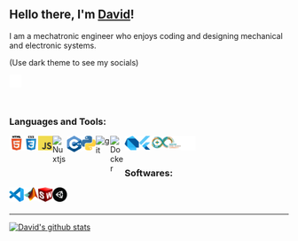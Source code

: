 <!-- <img src="https://github.com/David21NP/ProfileInfo/blob/master/Colorful%20Simple%20Science%20Class%20Education%20Presentation.png">
<br/>
<br/> -->

## Hello there, I'm <a href="https://github.com/David21NP" target="_blank">David</a>!

I am a mechatronic engineer who enjoys coding and designing mechanical and electronic systems.

(Use dark theme to see my socials)

<!-- <a href="https://david-pardo.com" target="_blank"><img align="left" alt="david-pardo.com" width="22px" src="https://github.com/David21NP/ProfileInfo/blob/master/Social/www.svg" /></a> -->
<a href="https://www.linkedin.com/in/david-pardo-2102" target="_blank"><img align="left" alt="David P | LinkedIn" width="22px" src="https://github.com/David21NP/ProfileInfo/blob/master/Social/linkedin.svg" /></a>
<!-- <a href="https://behance.net/aakarshb" target="_blank"><img align="left" alt="Aakarsh B | Behance" width="22px" src="https://github.com/David21NP/ProfileInfo/blob/master/behance.svg" />
<a href="https://dribbble.com/aakarshb" target="_blank"><img align="left" alt="Aakarsh B | Dribbble" width="22px" src="https://github.com/David21NP/ProfileInfo/blob/master/dribbble.svg" />
<a href="https://instagram.com/_.aakarsh._" target="_blank"><img align="left" alt="Aakarsh B | Instagram" width="22px" src="https://github.com/David21NP/ProfileInfo/blob/master/insta.svg" />
<a href="https://twitter.com/David21NPhttps://www.w3.org/html/" target="_blank"><img align="left" alt="Aakarsh B | Twitter" width="22px" src="https://github.com/David21NP/ProfileInfo/blob/master/twitter.svg" />
<a href="https://medium.com/@aakarshbiju" target="_blank"><img align="left" alt="Aakarsh B | Medium" width="22px" src="https://github.com/David21NP/ProfileInfo/blob/master/medium.svg" />
<a href="https://dev.to/aakarshb" target="_blank"><img align="left" alt="dev to aakarsh" width="22px" src="https://github.com/David21NP/ProfileInfo/blob/master/dev-badge.svg" /></a> -->

<br />
<br />
<br />

<!-- ### 📕 Latest Blog Post 

  I'm in the process of beginning my first blog -->
<!-- BLOG-POST-LIST:START -->
<!-- - [A dot cost me 6,000 rupees!](https://aakarshbiju.medium.com/a-dot-cost-me-6-000-rupees-3f519595f86f?source=rss-f82fcec8502a------2)
- [I created 3D art daily for 50 days!](https://medium.com/creativcuckoo/i-created-3d-art-daily-for-50-days-bbea3ec4a01f?source=rss-f82fcec8502a------2)
- [Top free fonts for headings!](https://medium.com/creativcuckoo/top-free-fonts-for-headings-40afb244181?source=rss-f82fcec8502a------2)
- [Buttons — Rounded Corners or Sharp?](https://medium.com/creativcuckoo/buttons-rounded-corners-or-sharp-29109966a63c?source=rss-f82fcec8502a------2) -->
<!-- BLOG-POST-LIST:END -->

<!-- <br/> -->

### Languages and Tools:

[<img align="left" alt="HTML5" width="26px" src="https://raw.githubusercontent.com/github/explore/80688e429a7d4ef2fca1e82350fe8e3517d3494d/topics/html/html.png" />](https://www.w3schools.com/html/)
<a href="https://www.w3schools.com/css/" target="_blank"><img align="left" alt="CSS3" width="26px" src="https://raw.githubusercontent.com/github/explore/80688e429a7d4ef2fca1e82350fe8e3517d3494d/topics/css/css.png" /></a>
<a href="https://www.javascript.com" target="_blank"> <img align="left" alt="Javascript" width="26px" src="https://raw.githubusercontent.com/github/explore/80688e429a7d4ef2fca1e82350fe8e3517d3494d/topics/javascript/javascript.png"/> </a>
<a href="https://nuxtjs.org/" target="_blank"> <img align="left" alt="Nuxtjs" width="26px" src="https://nuxt.com/assets/design-kit/logo/icon-green.png"/> </a>
<a href="https://www.w3schools.com/cpp/" target="_blank"> <img align="left" alt="C++" width="26px" src="https://github.com/David21NP/ProfileInfo/blob/master/Langs/c++.png"/> </a>
<a href="https://www.python.org" target="_blank"> <img align="left" alt="Python" width="26px" src="https://github.com/David21NP/ProfileInfo/blob/master/Langs/python-5.svg?raw=true"/> </a>
<!-- <a href="https://www.cprogramming.com/" target="_blank"> <img align="left" alt="C" width="26px" src="https://github.com/David21NP/ProfileInfo/blob/master/c-programming.png"/> </a> -->
<a href="https://git-scm.com/" target="_blank"> <img align="left" alt="git" width="26px" src="https://www.vectorlogo.zone/logos/git-scm/git-scm-icon.svg"/> </a>
<a href="https://www.docker.com/" target="_blank"> <img align="left" alt="Docker" width="26px" src="https://www.docker.com/wp-content/uploads/2022/03/vertical-logo-monochromatic.png"/> </a>
<a href="https://dart.dev/" target="_blank"> <img align="left" alt="Dart" width="26px" src="https://github.com/David21NP/ProfileInfo/blob/master/Langs/Dart.svg"/> </a>
<a href="https://flutter.dev/" target="_blank"> <img align="left" alt="Flutter" width="20px" src="https://github.com/David21NP/ProfileInfo/blob/master/Langs/Flutter.svg"/> </a>
<a href="https://www.arduino.cc/" target="_blank"> <img align="left" alt="Arduino community" width="56px" src="https://github.com/David21NP/ProfileInfo/blob/master/Langs/ArduinoCommunityLogo_SVG.svg"/> </a>
<a href="https://github.com/David21NP" target="_blank"> 
  <img align="left" alt="GitHub" width="26px" src="https://github.com/David21NP/ProfileInfo/blob/master/Langs/github.svg" /> 
</a>
<br />
<br />

### Softwares:

<a href="https://code.visualstudio.com/" target="_blank">
  <img align="left" alt="Visual Studio Code" width="26px" src="https://raw.githubusercontent.com/github/explore/80688e429a7d4ef2fca1e82350fe8e3517d3494d/topics/visual-studio-code/visual-studio-code.png" /> 
</a>
<a href="https://www.mathworks.com/products/matlab.html" target="_blank">
  <img align="left" alt="Matlab" width="26px" src="https://github.com/David21NP/ProfileInfo/blob/master/Softwares/Matlab_Logo.png" />
</a>
<a href="https://www.solidworks.com/" target="_blank"> 
  <img align="left" alt="Solidworks" width="26px" src="https://github.com/David21NP/ProfileInfo/blob/master/Softwares/Solidworks.png" />
</a>
<a href="https://unity.com/" target="_blank"> 
  <img align="left" alt="Unity" width="26px" src="https://github.com/David21NP/ProfileInfo/blob/master/Softwares/unity-tab-circle-black.png" /> 
</a>
<!-- <a href="https://www.adobe.com/products/xd.html" target="_blank"> <img align="left" alt="XD" width="26px" src="https://github.com/David21NP/ProfileInfo/blob/master/adobexd.png?raw=true"/> </a> 
<a href="https://www.adobe.com/in/products/illustrator.html" target="_blank"> <img align="left" alt="Illustrator" width="26px" src="https://github.com/David21NP/ProfileInfo/blob/master/illustrator.png?raw=true"/> </a> 
<a href="https://www.photoshop.com/en" target="_blank"> <img align="left" alt="Photoshop" width="26px" src="https://github.com/David21NP/ProfileInfo/blob/master/photoshop.png?raw=true"/> </a>
<a href="https://www.blender.org" target="_blank"> <img align="left" alt="Photoshop" width="26px" src="https://github.com/David21NP/ProfileInfo/blob/master/blender.png?raw=true"/> </a> -->


<br />
<br />

---

[![David's github stats](https://github-readme-stats.vercel.app/api?username=David21NP&include_all_commits=true&count_private=true&show_icons=true&line_height=20&title_color=FFFFFF&icon_color=FFFFFF&text_color=FFFFFF&bg_color=0D1117)](https://github.com/anuraghazra/github-readme-stats)
